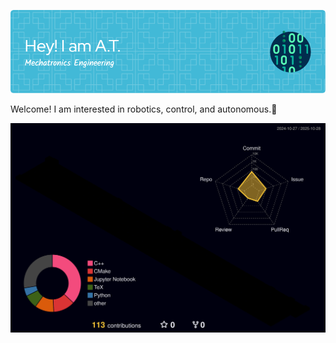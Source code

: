 ![Header](./github-header-image.png)

Welcome! I am interested in robotics, control, and autonomous.🤔

<!-- <img src="https://github.com/Anmol-Baranwal/Cool-GIFs-For-GitHub/assets/74038190/0c7eb6ed-663b-4ce4-bfbd-18239a38ba1b" width="500">
<br><br> -->

![](./profile-3d-contrib/profile-night-rainbow.svg)
